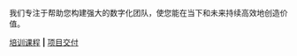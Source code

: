 <!--
https://www.thoughtworks.com/
 -->

我们专注于帮助您构建强大的数字化团队，使您能在当下和未来持续高效地创造价值。

[培训课程](./training_as_a_service/) **|** [项目交付](./delivery_as_a_service/)

